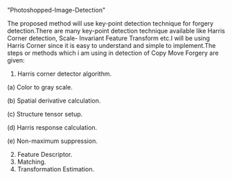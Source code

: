 "Photoshopped-Image-Detection"

The proposed method will use key-point detection technique for forgery detection.There
are many key-point detection technique available like Harris Corner detection, Scale-
Invariant Feature Transform etc.I will be using Harris Corner since it is easy to understand
and simple to implement.The steps or methods which i am using in detection of Copy
Move Forgery are given:

1. Harris corner detector algorithm.

  (a) Color to gray scale.
  
  (b) Spatial derivative calculation.
  
  (c) Structure tensor setup.
  
  (d) Harris response calculation.
  
  (e) Non-maximum suppression.
  
2. Feature Descriptor.
3. Matching.
4. Transformation Estimation.
